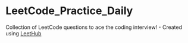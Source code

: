 # LeetCode_Practice_Daily
Collection of LeetCode questions to ace the coding interview! - Created using [LeetHub](https://github.com/QasimWani/LeetHub)
